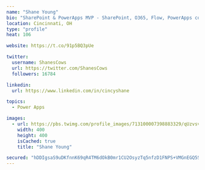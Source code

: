 ```yaml
---
name: "Shane Young"
bio: "SharePoint & PowerApps MVP - SharePoint, O365, Flow, PowerApps consulting? @PowerApps911 | Pure Snark? You found it."
location: Cincinnati, OH
type: "profile"
heat: 106

website: https://t.co/91p5BQ3pUe

twitter:
  username: ShanesCows
  url: https://twitter.com/ShanesCows
  followers: 16784

linkedin:
  url: https://www.linkedin.com/in/cincyshane

topics:
  - Power Apps

images:
  - url: https://pbs.twimg.com/profile_images/713100007398883329/qUzvsvQ3_400x400.jpg
    width: 400
    height: 400
    isCached: true
    title: "Shane Young"

secured: "hDDIgsaS9uDKfnnK69qR4TM6dOkB0mr1CU2OsyzTq5nfzD1FNPS+VMGnEGQ5SM9D6v/2iOE/W1mrHGBV0v0A8YctN3e9H0OBDRw6qYa1fjCaIjDxPYkotc3XeIG+nbAcQOVI/yBuVUep7KX1PkYBYpAV426sLafBMS2mt/AoLfPt2r8HduK+lIqN2bfbUGFc6ODqPbLwCTzw8R8a75kriLBWCnxqki3XvXWdFtCYzIylyDCcUO2FTTerLVvbO2ItVnugDdu34ysHsChPXINkIJLnBdtO4ZDrTPNEGSkdauF8EHl+5k/xuduWWI9dacmVPBYF3scPkwDLxTQ9jLZ1WMEhLMw0iOU5wN1OyT3JIXGSAgv/TVRSsB+u8W97y2FYzizAihp2bbpOXDNxRSwyt+MgEKaCXKXFnq88UyUXz64=;tLhAw7vCD/Kg51avGlrsZA=="
---
```


